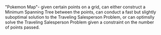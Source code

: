 "Pokemon Map"- given certain points on a grid, can either construct a Minimum Spanning Tree between the points, can conduct a fast but slightly suboptimal solution to the Traveling 
Salesperson Problem, or can optimslly solve the Traveling Salesperson Problem given a constraint on the number of points passed.

